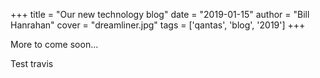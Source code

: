 +++
title = "Our new technology blog"
date = "2019-01-15"
author = "Bill Hanrahan"
cover = "dreamliner.jpg"
tags = ['qantas', 'blog', '2019']
+++

More to come soon...

Test travis
